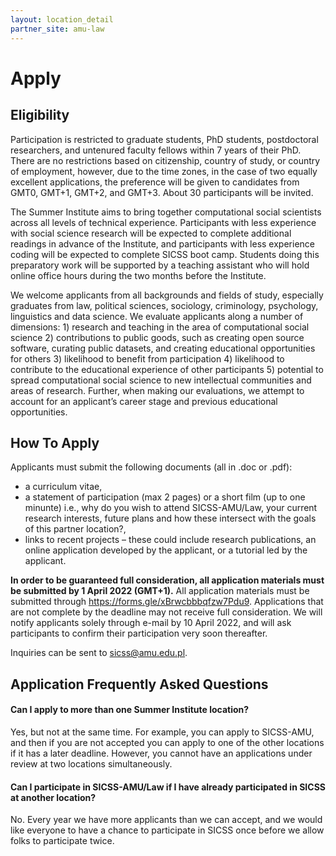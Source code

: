 ```yaml
---
layout: location_detail
partner_site: amu-law
---
```


# Apply

## Eligibility

Participation is restricted to graduate students, PhD students, postdoctoral researchers, and untenured faculty fellows within 7 years of their PhD. There are no restrictions based on citizenship, country of study, or country of employment, however, due to the time zones, in the case of two equally excellent applications, the preference will be given to candidates from GMT0, GMT+1, GMT+2, and GMT+3. About 30 participants will be invited.

The Summer Institute aims to bring together computational social scientists across all levels of technical experience. Participants with less experience with social science research will be expected to complete additional readings in advance of the Institute, and participants with less experience coding will be expected to complete SICSS boot camp. Students doing this preparatory work will be supported by a teaching assistant who will hold online office hours during the two months before the Institute.

We welcome applicants from all backgrounds and fields of study, especially graduates from law, political sciences, sociology, criminology, psychology, linguistics and data science. We evaluate applicants along a number of dimensions: 1) research and teaching in the area of computational social science 2) contributions to public goods, such as creating open source software, curating public datasets, and creating educational opportunities for others 3) likelihood to benefit from participation 4) likelihood to contribute to the educational experience of other participants 5) potential to spread computational social science to new intellectual communities and areas of research. Further, when making our evaluations, we attempt to account for an applicant’s career stage and previous educational opportunities.

## How To Apply

Applicants must submit the following documents (all in .doc or .pdf): 
+ a curriculum vitae,
+ a statement of participation (max 2 pages) or a short film (up to one minunte) i.e., why do you wish to attend SICSS-AMU/Law, your current research interests, future plans and how these intersect with the goals of this partner location?, 
+ links to recent projects – these could include research publications, an online application developed by the applicant, or a tutorial led by the applicant.

**In order to be guaranteed full consideration, all application materials must be submitted by 1 April 2022 (GMT+1).** All application materials must be submitted through https://forms.gle/xBrwcbbbqfzw7Pdu9. Applications that are not complete by the deadline may not receive full consideration. We will notify applicants solely through e-mail by 10 April 2022, and will ask participants to confirm their participation very soon thereafter.

Inquiries can be sent to sicss@amu.edu.pl.

## Application Frequently Asked Questions

#### Can I apply to more than one Summer Institute location?

Yes, but not at the same time. For example, you can apply to SICSS-AMU, and then if you are not accepted you can apply to one of the other locations if it has a later deadline. However, you cannot have an applications under review at two locations simultaneously.

#### Can I participate in SICSS-AMU/Law if I have already participated in SICSS at another location?

No. Every year we have more applicants than we can accept, and we would like everyone to have a chance to participate in SICSS once before we allow folks to participate twice.
